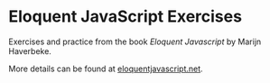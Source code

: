 # Eloquent JavaScript Exercises

Exercises and practice from the book _Eloquent Javascript_ by Marijn Haverbeke.

More details can be found at [eloquentjavascript.net](http://eloquentjavascript.net/).
